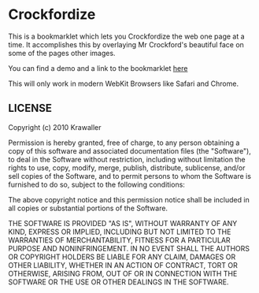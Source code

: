 Crockfordize
===

This is a bookmarklet which lets you Crockfordize the web one page at a time.
It accomplishes this by overlaying Mr Crockford's beautiful face on some of the pages other images.

You can find a demo and a link to the bookmarklet [here](http://79.99.1.153/Crockfordize/demo.html)

This will only work in modern WebKit Browsers like Safari and Chrome.

LICENSE
---

Copyright (c) 2010 Krawaller

Permission is hereby granted, free of charge, to any person obtaining
a copy of this software and associated documentation files (the
"Software"), to deal in the Software without restriction, including
without limitation the rights to use, copy, modify, merge, publish,
distribute, sublicense, and/or sell copies of the Software, and to
permit persons to whom the Software is furnished to do so, subject to
the following conditions:

The above copyright notice and this permission notice shall be included
in all copies or substantial portions of the Software.

THE SOFTWARE IS PROVIDED "AS IS", WITHOUT WARRANTY OF ANY KIND,
EXPRESS OR IMPLIED, INCLUDING BUT NOT LIMITED TO THE WARRANTIES OF
MERCHANTABILITY, FITNESS FOR A PARTICULAR PURPOSE AND NONINFRINGEMENT.
IN NO EVENT SHALL THE AUTHORS OR COPYRIGHT HOLDERS BE LIABLE FOR ANY
CLAIM, DAMAGES OR OTHER LIABILITY, WHETHER IN AN ACTION OF CONTRACT,
TORT OR OTHERWISE, ARISING FROM, OUT OF OR IN CONNECTION WITH THE
SOFTWARE OR THE USE OR OTHER DEALINGS IN THE SOFTWARE.


